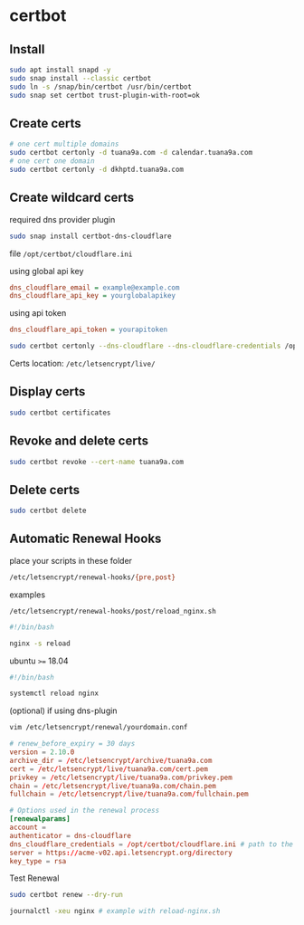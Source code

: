 # certbot

## Install

```bash
sudo apt install snapd -y
sudo snap install --classic certbot
sudo ln -s /snap/bin/certbot /usr/bin/certbot
sudo snap set certbot trust-plugin-with-root=ok
```

## Create certs

```bash
# one cert multiple domains
sudo certbot certonly -d tuana9a.com -d calendar.tuana9a.com
# one cert one domain
sudo certbot certonly -d dkhptd.tuana9a.com
```

## Create wildcard certs

required dns provider plugin

```bash
sudo snap install certbot-dns-cloudflare
```

file `/opt/certbot/cloudflare.ini`

using global api key

```ini
dns_cloudflare_email = example@example.com
dns_cloudflare_api_key = yourglobalapikey
```

using api token

```ini
dns_cloudflare_api_token = yourapitoken
```

```bash
sudo certbot certonly --dns-cloudflare --dns-cloudflare-credentials /opt/certbot/cloudflare.ini -d tuana9a.com -d *.tuana9a.com
```

Certs location: `/etc/letsencrypt/live/`

## Display certs

```bash
sudo certbot certificates
```

## Revoke and delete certs

```bash
sudo certbot revoke --cert-name tuana9a.com
```

## Delete certs

```bash
sudo certbot delete
```

## Automatic Renewal Hooks

place your scripts in these folder

```bash
/etc/letsencrypt/renewal-hooks/{pre,post}
```

examples

`/etc/letsencrypt/renewal-hooks/post/reload_nginx.sh`

```bash
#!/bin/bash

nginx -s reload
```

ubuntu `>=` 18.04

```bash
#!/bin/bash

systemctl reload nginx
```

(optional) if using dns-plugin

```bash
vim /etc/letsencrypt/renewal/yourdomain.conf
```

```conf
# renew_before_expiry = 30 days
version = 2.10.0
archive_dir = /etc/letsencrypt/archive/tuana9a.com
cert = /etc/letsencrypt/live/tuana9a.com/cert.pem
privkey = /etc/letsencrypt/live/tuana9a.com/privkey.pem
chain = /etc/letsencrypt/live/tuana9a.com/chain.pem
fullchain = /etc/letsencrypt/live/tuana9a.com/fullchain.pem

# Options used in the renewal process
[renewalparams]
account =
authenticator = dns-cloudflare
dns_cloudflare_credentials = /opt/certbot/cloudflare.ini # path to the dns config
server = https://acme-v02.api.letsencrypt.org/directory
key_type = rsa
```

Test Renewal

```bash
sudo certbot renew --dry-run
```

```bash
journalctl -xeu nginx # example with reload-nginx.sh
```
